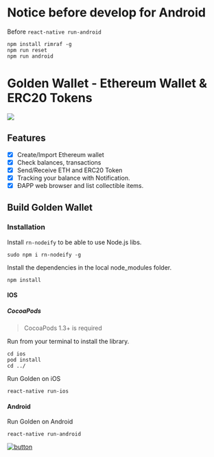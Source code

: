 # Notice before develop for Android
Before `react-native run-android`

	npm install rimraf -g
	npm run reset
	npm run android

# Golden Wallet - Ethereum Wallet & ERC20 Tokens
[<img src="https://raw.githubusercontent.com/goldennetwork/golden-wallet-react-native/master/screen-shots/Golden-Wallet.png">](https://itunes.apple.com/us/app/golden-best-wallet-ever/id1399824799)

## Features

- [x] Create/Import Ethereum wallet
- [x] Check balances, transactions
- [x] Send/Receive ETH and ERC20 Token
- [x] Tracking your balance with Notification.
- [x] ĐAPP web browser and list collectible items.

## Build Golden Wallet 
### Installation
Install `rn-nodeify` to be able to use Node.js libs.
	
	sudo npm i rn-nodeify -g

Install the dependencies in the local node_modules folder.

	npm install
#### IOS
##### CocoaPods
> CocoaPods 1.3+ is required

Run from your terminal to install the library.
	
	cd ios
	pod install
	cd ../
	
Run Golden on iOS
	
	react-native run-ios

#### Android
Run Golden on Android

	react-native run-android

[![button](http://liquidico.com/media/content/ckeditor/2018/02/28/g1_l9SmamB.png)](https://t.me/goldenwallet)
